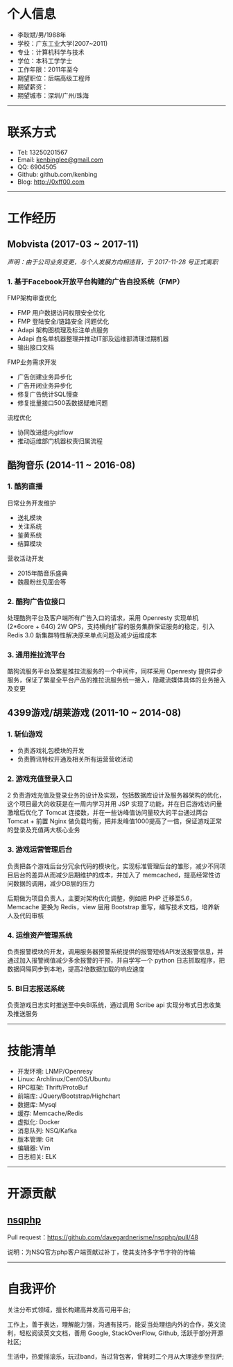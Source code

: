 ﻿# 个人信息

- 李耿斌/男/1988年
- 学校：广东工业大学(2007~2011)
- 专业：计算机科学与技术
- 学位：本科工学学士
- 工作年限：2011年至今
- 期望职位：后端高级工程师
- 期望薪资：
- 期望城市：深圳/广州/珠海

---


# 联系方式

- Tel: 13250201567
- Email: kenbinglee@gmail.com
- QQ: 6904505
- Github: github.com/kenbing
- Blog: http://0xff00.com

---


# 工作经历


## Mobvista (2017-03 ~ 2017-11)

*声明：由于公司业务变更，与个人发展方向相违背，于 2017-11-28 号正式离职*

### 1. 基于Facebook开放平台构建的广告自投系统（FMP）

FMP架构审查优化

- FMP 用户数据访问权限安全优化
- FMP 登陆安全/链路安全 问题优化
- Adapi 架构图梳理及标注单点服务
- Adapi 白名单机器整理并推动IT部及运维部清理过期机器
- 输出接口文档

FMP业务需求开发

- 广告创建业务异步化
- 广告开闭业务异步化
- 修复广告统计SQL慢查
- 修复批量接口500丢数据疑难问题

流程优化

- 协同改进组内gitflow
- 推动运维部门机器权责归属流程 


## 酷狗音乐 (2014-11 ~ 2016-08)

### 1. 酷狗直播

日常业务开发维护

- 送礼模块
- 关注系统
- 鉴黄系统
- 结算模块

营收活动开发

- 2015年酷音乐盛典
- 魏晨粉丝见面会等

### 2. 酷狗广告位接口

处理酷狗平台及客户端所有广告入口的请求，采用 Openresty 实现单机 (2*6core + 64G) 2W QPS，支持横向扩容的服务集群保证服务的稳定，引入 Redis 3.0 新集群特性解决原来单点问题及减少运维成本

### 3. 通用推拉流平台

酷狗流服务平台及繁星推拉流服务的一个中间件，同样采用 Openresty 提供异步服务，保证了繁星全平台产品的推拉流服务统一接入，隐藏流媒体具体的业务接入及变更


## 4399游戏/胡莱游戏 (2011-10 ~ 2014-08)

### 1. 斩仙游戏

- 负责游戏礼包模块的开发
- 负责腾讯特权开通及相关所有运营营收活动

### 2. 游戏充值登录入口
2
负责游戏充值及登录业务的设计及实现，包括数据库设计及服务器架构的优化，这个项目最大的收获是在一周内学习并用 JSP 实现了功能，并在日后游戏访问量激增后优化了 Tomcat 连接数，并在一些访峰值访问量较大的平台通过两台 Tomcat + 前置 Nginx 做负载均衡，把并发峰值1000提高了一倍，保证游戏正常的登录及充值两大核心业务

### 3. 游戏运营管理后台

负责把各个游戏后台分冗余代码的模块化，实现标准管理后台的雏形，减少不同项目后台的差异从而减少后期维护的成本，并加入了 memcached，提高经常性访问数据的调用，减少DB层的压力

后期做为项目负责人，主要对架构优化调整，例如把 PHP 迁移至5.6，Memcache 更换为 Redis，view 层用 Bootstrap 重写，编写技术文档，培养新人及代码审核

### 4. 运维资产管理系统

负责报警模块的开发，调用服务器预警系统提供的报警短线API发送报警信息，并通过加入报警阀值减少多余报警的干预，并自学写一个 python 日志抓取程序，把数据间隔同步到本地，提高2倍数据加载的响应速度

### 5. BI日志报送系统 

负责游戏日志实时推送至中央BI系统，通过调用 Scribe api 实现分布式日志收集及推送服务


---

# 技能清单

- 开发环境: LNMP/Openresy
- Linux: Archlinux/CentOS/Ubuntu
- RPC框架: Thrift/ProtoBuf
- 前端库: JQuery/Bootstrap/Highchart
- 数据库: Mysql
- 缓存: Memcache/Redis
- 虚拟化: Docker
- 消息队列: NSQ/Kafka
- 版本管理: Git
- 编辑器: Vim
- 日志相关: ELK

---

# 开源贡献

## [nsqphp](https://github.com/davegardnerisme/nsqphp '项目地址')

Pull request：https://github.com/davegardnerisme/nsqphp/pull/48

说明：为NSQ官方php客户端贡献过补丁，使其支持多字节字符的传输

---

# 自我评价 

关注分布式领域，擅长构建高并发高可用平台;

工作上，善于表达，理解能力强，沟通有技巧，能妥当处理组内外的合作，英文流利，轻松阅读英文文档，善用 Google, StackOverFlow, Github, 活跃于部分开源社区;

生活中，热爱摇滚乐，玩过band，当过背包客，曾耗时二个月从大理途步至拉萨;
